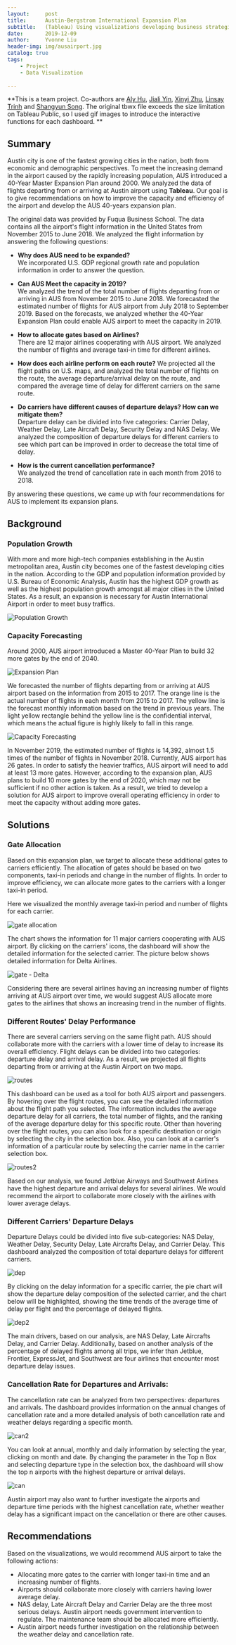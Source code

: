 ```yaml
---
layout:     post
title:      Austin-Bergstrom International Expansion Plan
subtitle:   (Tableau) Using visualizations developing business strategies
date:       2019-12-09
author:     Yvonne Liu
header-img: img/ausairport.jpg
catalog: true
tags:
    - Project
    - Data Visualization
    
---
```


**This is a team project. Co-authors are [Aly Hu](https://www.linkedin.com/in/yuqian-aly-hu/), [Jiali Yin](https://www.linkedin.com/in/jiali-yin/), [Xinyi Zhu](https://www.linkedin.com/in/xinyi-zhu/), [Linsay Trinh](https://www.linkedin.com/in/lindsay-trinh/) and [Shangyun Song](https://www.linkedin.com/in/shangyun-song/). The original tbwx file exceeds the size limitation on Tableau Public, so I used gif images to introduce the interactive functions for each dashboard. **

## Summary
Austin city is one of the fastest growing cities in the nation, both from economic and demographic perspectives. To meet the increasing demand in the airport caused by the rapidly increasing population, AUS introduced a 40-Year Master Expansion Plan around 2000. We analyzed the data of flights departing from or arriving at Austin airport using **Tableau**. Our goal is to give recommendations on how to improve the capacity and efficiency of the airport and develop the AUS 40-years expansion plan. 

The original data was provided by Fuqua Business School. The data contains all the airport's flight information in the United States from November 2015 to June 2018. We analyzed the flight information by answering the following questions:

* **Why does AUS need to be expanded?**  
  We incorporated U.S. GDP regional growth rate and population information in order to answer the question. 
* **Can AUS Meet the capacity in 2019?**  
  We analyzed the trend of the total number of flights departing from or arriving in AUS from November 2015 to June 2018. We forecasted the estimated number of flights for AUS airport from July 2018 to September 2019. Based on the forecasts, we analyzed whether the 40-Year Expansion Plan could enable AUS airport to meet the capacity in 2019.
  
* **How to allocate gates based on Airlines?**  
  There are 12 major airlines cooperating with AUS airport. We analyzed the number of flights and average taxi-in time for different airlines.
  
* **How does each airline perform on each route?**
  We projected all the flight paths on U.S. maps, and analyzed the total number of flights on the route, the average departure/arrival delay on the route, and compared the average time of delay for different carriers on the same route.
  
* **Do carriers have different causes of departure delays? How can we mitigate them?**  
  Departure delay can be divided into five categories: Carrier Delay, Weather Delay, Late Aircraft Delay, Security Delay and NAS Delay. We analyzed the composition of departure delays for different carriers to see which part can be improved in order to decrease the total time of delay.

* **How is the current cancellation performance?**  
  We analyzed the trend of cancellation rate in each month from 2016 to 2018.

By answering these questions, we came up with four recommendations for AUS to implement its expansion plans.

## Background
### Population Growth
With more and more high-tech companies establishing in the Austin metropolitan area, Austin city becomes one of the fastest developing cities in the nation. According to the GDP and population information provided by U.S. Bureau of Economic Analysis, Austin has the highest GDP growth as well as the highest population growth amongst all major cities in the United States. As a result, an expansion is necessary for Austin International Airport in order to meet busy traffics. 

 ![Population Growth](https://tva1.sinaimg.cn/large/007S8ZIlgy1gg8iig2wp9j31re0u0q3h.jpg)
 
### Capacity Forecasting
Around 2000, AUS airport introduced a Master 40-Year Plan to build 32 more gates by the end of 2040. 

 ![Expansion Plan](https://tva1.sinaimg.cn/large/007S8ZIlgy1gg8j3hxf6oj31nq0sitaf.jpg)

We forecasted the number of flights departing from or arriving at AUS airport based on the information from 2015 to 2017. The orange line is the actual number of flights in each month from 2015 to 2017. The yellow line is the forecast monthly information based on the trend in previous years. The light yellow rectangle behind the yellow line is the confidential interval, which means the actual figure is highly likely to fall in this range. 

 ![Capacity Forecasting](https://tva1.sinaimg.cn/large/007S8ZIlgy1gg8j3i9rm3j31qc0u00ta.jpg)
 
In November 2019, the estimated number of flights is 14,392, almost 1.5 times of the number of flights in November 2018. Currently, AUS airport has 26 gates. In order to satisfy the heavier traffics, AUS airport will need to add at least 13 more gates. However, according to the expansion plan, AUS plans to build 10 more gates by the end of 2020, which may not be sufficient if no other action is taken. As a result, we tried to develop a solution for AUS airport to improve overall operating efficiency in order to meet the capacity without adding more gates. 

 
## Solutions

### Gate Allocation

Based on this expansion plan, we target to allocate these additional gates to carriers efficiently. The allocation of gates should be based on two components, taxi-in periods and change in the number of flights. In order to improve efficiency, we can allocate more gates to the carriers with a longer taxi-in period. 

Here we visualized the monthly average taxi-in period and number of flights for each carrier.

![gate allocation](https://tva1.sinaimg.cn/large/007S8ZIlgy1gg8jxk2279j320q0ssjsq.jpg)

The chart shows the information for 11 major carriers cooperating with AUS airport. By clicking on the carriers' icons, the dashboard will show the detailed information for the selected carrier. The picture below shows detailed information for Delta Airlines.

![gate - Delta](https://tva1.sinaimg.cn/large/007S8ZIlgy1gg8zo5pe7og31190g0agk.gif)


Considering there are several airlines having an increasing number of flights arriving at AUS airport over time, we would suggest AUS allocate more gates to the airlines that shows an increasing trend in the number of flights.

### Different Routes' Delay Performance 

There are several carriers serving on the same flight path. AUS should collaborate more with the carriers with a lower time of delay to increase its overall efficiency. Flight delays can be divided into two categories: departure delay and arrival delay. As a result, we projected all flights departing from or arriving at the Austin Airport on two maps.

![routes](https://tva1.sinaimg.cn/large/007S8ZIlgy1gg8xiurqroj31ba0u0tdn.jpg)

This dashboard can be used as a tool for both AUS airport and passengers. By hovering over the flight routes, you can see the detailed information about the flight path you selected. The information includes the average departure delay for all carriers, the total number of flights, and the ranking of the average departure delay for this specific route. Other than hovering over the flight routes, you can also look for a specific destination or origin by selecting the city in the selection box. Also, you can look at a carrier's information of a particular route by selecting the carrier name in the carrier selection box.

![routes2](https://tva1.sinaimg.cn/large/007S8ZIlgy1gg8ys86uv5g310j0kntkg.gif)

Based on our analysis, we found Jetblue Airways and Southwest Airlines have the highest departure and arrival delays for several airlines. We would recommend the airport to collaborate more closely with the airlines with lower average delays.


### Different Carriers' Departure Delays 
Departure Delays could be divided into five sub-categories: NAS Delay, Weather Delay, Security Delay, Late Aircrafts Delay, and Carrier Delay. This dashboard analyzed the composition of total departure delays for different carriers.

![dep](https://tva1.sinaimg.cn/large/007S8ZIlgy1gg900rkp45j31ph0u0gnd.jpg)

By clicking on the delay information for a specific carrier, the pie chart will show the departure delay composition of the selected carrier, and the chart below will be highlighted, showing the time trends of the average time of delay per flight and the percentage of delayed flights.

![dep2](https://tva1.sinaimg.cn/large/007S8ZIlgy1gg900towa7g31190gcahb.gif)

The main drivers, based on our analysis, are NAS Delay, Late Aircrafts Delay, and Carrier Delay.  Additionally, based on another analysis of the percentage of delayed flights among all trips, we infer than Jetblue, Frontier, ExpressJet, and Southwest are four airlines that encounter most departure delay issues.


### Cancellation Rate for Departures and Arrivals:
The cancellation rate can be analyzed from two perspectives: departures and arrivals. The dashboard provides information on the annual changes of cancellation rate and a more detailed analysis of both cancellation rate and weather delays regarding a specific month. 

![can2](https://tva1.sinaimg.cn/large/007S8ZIlgy1gg90cqp4g0j31oe0u0jt5.jpg)

You can look at annual, monthly and daily information by selecting the year, clicking on month and date. By changing the parameter in the Top n Box and selecting departure type in the selection box, the dashboard will show the top n airports with the highest departure or arrival delays.

![can](https://tva1.sinaimg.cn/large/007S8ZIlgy1gg90b0ki46g31190gcgr3.gif)

Austin airport may also want to further investigate the airports and departure time periods with the highest cancellation rate, whether weather delay has a significant impact on the cancellation or there are other causes.


## Recommendations
Based on the visualizations, we would recommend AUS airport to take the following actions:

* Allocating more gates to the carrier with longer taxi-in time and an increasing number of flights.
* Airports should collaborate more closely with carriers having lower average delay.
* NAS delay, Late Aircraft Delay and Carrier Delay are the three most serious delays. Austin airport needs government intervention to regulate. The maintenance team should be allocated more efficiently.
* Austin airport needs further investigation on the relationship between the weather delay and cancellation rate.

